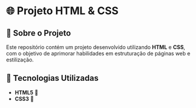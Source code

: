 # 🌐 Projeto HTML & CSS  

## 📌 Sobre o Projeto  
Este repositório contém um projeto desenvolvido utilizando **HTML** e **CSS**, com o objetivo de aprimorar habilidades em estruturação de páginas web e estilização.  

## 🚀 Tecnologias Utilizadas  
- **HTML5** 📄  
- **CSS3** 🎨 
